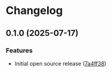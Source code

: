 # Changelog

## 0.1.0 (2025-07-17)

### Features

* Initial open source release ([7a4ff38](https://github.com/smartcontractkit/crib-sdk/commit/7a4ff38e44b518c21b50076b3ca82ee1a84dd3d7))
